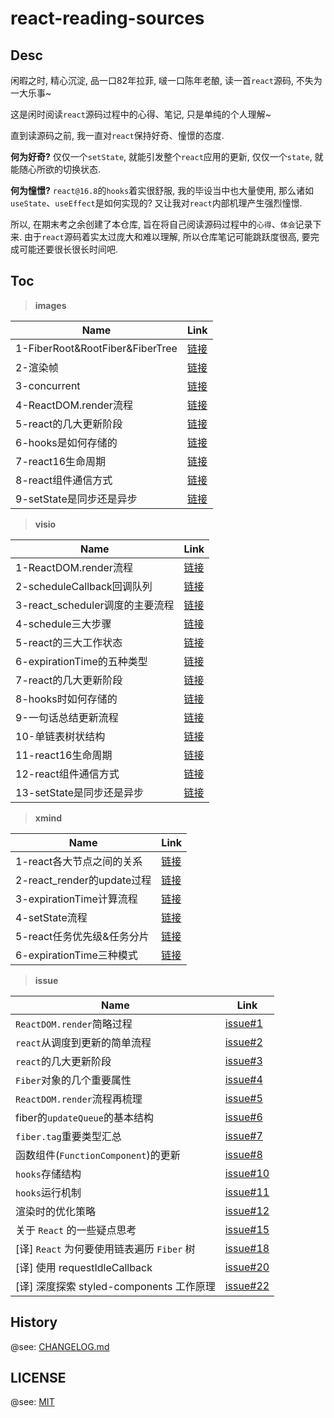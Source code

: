 # react-reading-sources

## Desc

闲暇之时, 精心沉淀, 品一口82年拉菲, 啵一口陈年老酿, 读一首`react`源码, 不失为一大乐事~

这是闲时阅读`react`源码过程中的心得、笔记, 只是单纯的个人理解~

直到读源码之前, 我一直对`react`保持好奇、憧憬的态度.

**何为好奇?** 仅仅一个`setState`, 就能引发整个`react`应用的更新, 仅仅一个`state`, 就能随心所欲的切换状态.

**何为憧憬?** `react@16.8`的`hooks`着实很舒服, 我的毕设当中也大量使用, 那么诸如`useState`、`useEffect`是如何实现的? 又让我对`react`内部机理产生强烈憧憬.

所以, 在期末考之余创建了本仓库, 旨在将自己阅读源码过程中的`心得`、`体会`记录下来. 由于`react`源码着实太过庞大和难以理解, 所以仓库笔记可能跳跃度很高, 要完成可能还要很长很长时间吧.

## Toc

> **images**

| Name                            | Link                                                 |
| ------------------------------- | ---------------------------------------------------- |
| 1-FiberRoot&RootFiber&FiberTree | [链接](./images/1-FiberRoot&RootFiber&FiberTree.png) |
| 2-渲染帧                        | [链接](./images/2-渲染帧.png)                        |
| 3-concurrent                    | [链接](./images/3-concurrent.png)                    |
| 4-ReactDOM.render流程           | [链接](./images/4-ReactDOM.render流程.png)           |
| 5-react的几大更新阶段           | [链接](./images/5-react的几大更新阶段.png)           |
| 6-hooks是如何存储的             | [链接](./images/6-hooks是如何存储的.png)             |
| 7-react16生命周期               | [链接](./images/7-react16生命周期.png)               |
| 8-react组件通信方式             | [链接](./images/8-react组件通信方式.png)             |
| 9-setState是同步还是异步        | [链接](./images/9-setState是同步还是异步.png)        |

> **visio**

| Name                            | Link                                                 |
| ------------------------------- | ---------------------------------------------------- |
| 1-ReactDOM.render流程           | [链接](./visio/1-ReactDOM.render流程.vsdx)           |
| 2-scheduleCallback回调队列      | [链接](./visio/2-scheduleCallback回调队列.vsdx)      |
| 3-react_scheduler调度的主要流程 | [链接](./visio/3-react_scheduler调度的主要流程.vsdx) |
| 4-schedule三大步骤              | [链接](./visio/4-schedule三大步骤.vsdx)              |
| 5-react的三大工作状态           | [链接](./visio/5-react的三大工作状态.vsdx)           |
| 6-expirationTime的五种类型      | [链接](./visio/6-expirationTime的五种类型.vsdx)      |
| 7-react的几大更新阶段           | [链接](./visio/7-react的几大更新阶段.vsdx)           |
| 8-hooks时如何存储的             | [链接](./visio/8-hooks是如何存储的.vsdx)             |
| 9-一句话总结更新流程            | [链接](./visio/9-一句话总结更新流程.vsdx)            |
| 10-单链表树状结构               | [链接](./visio/10-单链表树状结构.vsdx)               |
| 11-react16生命周期              | [链接](./visio/11-react16生命周期.vsdx)              |
| 12-react组件通信方式            | [链接](./visio/12-react组件通信方式.vsdx)            |
| 13-setState是同步还是异步       | [链接](./visio/13-setState是同步还是异步.vsdx)       |

> **xmind**

| Name                       | Link                                             |
| -------------------------- | ------------------------------------------------ |
| 1-react各大节点之间的关系  | [链接](./xmind/1-react各大节点之间的关系.xmind)  |
| 2-react_render的update过程 | [链接](./xmind/2-react_render的update过程.xmind) |
| 3-expirationTime计算流程   | [链接](./xmind/3-expirationTime计算流程.xmind)   |
| 4-setState流程             | [链接](./xmind/4-setState流程.xmind)             |
| 5-react任务优先级&任务分片 | [链接](./xmind/5-react任务优先级&任务分片.xmind) |
| 6-expirationTime三种模式   | [链接](./xmind/6-expirationTime三种模式.xmind)   |

> **issue**

| Name                                        | Link                                                                |
| ------------------------------------------- | ------------------------------------------------------------------- |
| `ReactDOM.render`简略过程                   | [issue#1](https://github.com/ddzy/react-reading-sources/issues/1)   |
| `react`从调度到更新的简单流程               | [issue#2](https://github.com/ddzy/react-reading-sources/issues/2)   |
| `react`的几大更新阶段                       | [issue#3](https://github.com/ddzy/react-reading-sources/issues/3)   |
| `Fiber`对象的几个重要属性                   | [issue#4](https://github.com/ddzy/react-reading-sources/issues/4)   |
| `ReactDOM.render`流程再梳理                 | [issue#5](https://github.com/ddzy/react-reading-sources/issues/5)   |
| fiber的`updateQueue`的基本结构              | [issue#6](https://github.com/ddzy/react-reading-sources/issues/6)   |
| `fiber.tag`重要类型汇总                     | [issue#7](https://github.com/ddzy/react-reading-sources/issues/7)   |
| 函数组件(`FunctionComponent`)的更新         | [issue#8](https://github.com/ddzy/react-reading-sources/issues/8)   |
| `hooks`存储结构                             | [issue#10](https://github.com/ddzy/react-reading-sources/issues/10) |
| `hooks`运行机制                             | [issue#11](https://github.com/ddzy/react-reading-sources/issues/10) |
| 渲染时的优化策略                            | [issue#12](https://github.com/ddzy/react-reading-sources/issues/12) |
| 关于 `React` 的一些疑点思考                 | [issue#15](https://github.com/ddzy/react-reading-sources/issues/15) |
| \[译] `React` 为何要使用链表遍历 `Fiber` 树 | [issue#18](https://github.com/ddzy/react-reading-sources/issues/18) |
| \[译] 使用 requestIdleCallback              | [issue#20](https://github.com/ddzy/react-reading-sources/issues/20) |
| \[译] 深度探索 styled-components 工作原理   | [issue#22](https://github.com/ddzy/react-reading-sources/issues/22) |

## History

@see: [CHANGELOG.md](./CHANGELOG.md)

## LICENSE

@see: [MIT](./LICENSE)